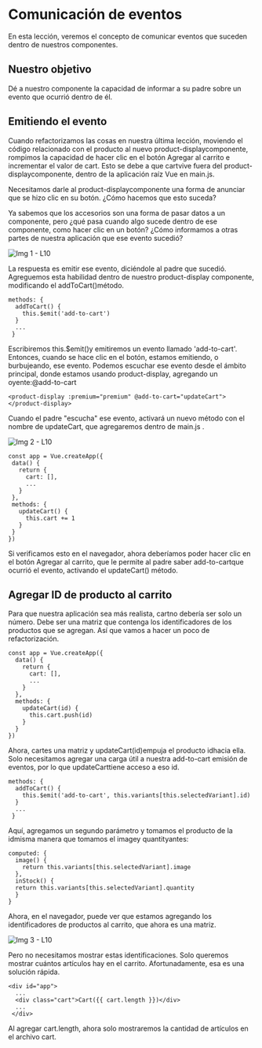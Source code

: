 # Comunicación de eventos

En esta lección, veremos el concepto de comunicar eventos que suceden dentro de nuestros componentes.


## Nuestro objetivo

Dé a nuestro componente la capacidad de informar a su padre sobre un evento que ocurrió dentro de él.

## Emitiendo el evento

Cuando refactorizamos las cosas en nuestra última lección, moviendo el código relacionado con el producto al nuevo product-displaycomponente, rompimos la capacidad de hacer clic en el botón Agregar al carrito e incrementar el valor de cart. Esto se debe a que cartvive fuera del product-displaycomponente, dentro de la aplicación raíz Vue en main.js.

Necesitamos darle al product-displaycomponente una forma de anunciar que se hizo clic en su botón. ¿Cómo hacemos que esto suceda?

Ya sabemos que los accesorios son una forma de pasar datos a un componente, pero ¿qué pasa cuando algo sucede dentro de ese componente, como hacer clic en un botón? ¿Cómo informamos a otras partes de nuestra aplicación que ese evento sucedió?

 ![Img 1 - L10](https://firebasestorage.googleapis.com/v0/b/vue-mastery.appspot.com/o/flamelink%2Fmedia%2F1.opt.1596581676271.jpg?alt=media&token=de6233b2-3eb2-4f2f-b338-d38528e6a00c)

 La respuesta es emitir ese evento, diciéndole al padre que sucedió. Agreguemos esta habilidad dentro de nuestro product-display componente, modificando el addToCart()método.

````
methods: {
  addToCart() {
    this.$emit('add-to-cart')
  }
  ...
 }
 ````

Escribiremos this.$emit()y emitiremos un evento llamado 'add-to-cart'. Entonces, cuando se hace clic en el botón, estamos emitiendo, o burbujeando, ese evento. Podemos escuchar ese evento desde el ámbito principal, donde estamos usando product-display, agregando un oyente:@add-to-cart

````
<product-display :premium="premium" @add-to-cart="updateCart"></product-display>
````

Cuando el padre "escucha" ese evento, activará un nuevo método con el nombre de updateCart, que agregaremos dentro de main.js .

 ![Img 2 - L10](https://firebasestorage.googleapis.com/v0/b/vue-mastery.appspot.com/o/flamelink%2Fmedia%2F2.opt.1596581676272.jpg?alt=media&token=782f1432-e1d1-4f92-b0af-a9926b38af0c)

 ````
const app = Vue.createApp({
  data() {
    return {
      cart: [],
      ...
    }
  },
  methods: {
    updateCart() {
      this.cart += 1
    }
  }
})
````

Si verificamos esto en el navegador, ahora deberíamos poder hacer clic en el botón Agregar al carrito, que le permite al padre saber add-to-cartque ocurrió el evento, activando el updateCart() método.

## Agregar ID de producto al carrito

Para que nuestra aplicación sea más realista, cartno debería ser solo un número. Debe ser una matriz que contenga los identificadores de los productos que se agregan. Así que vamos a hacer un poco de refactorización.

````
const app = Vue.createApp({
  data() {
    return {
      cart: [],
      ...
    }
  },
  methods: {
    updateCart(id) {
      this.cart.push(id)
    }
  }
})
````

Ahora, cartes una matriz y updateCart(id)empuja el producto idhacia ella. Solo necesitamos agregar una carga útil a nuestra add-to-cart emisión de eventos, por lo que updateCarttiene acceso a eso id.

````
methods: {
  addToCart() {
    this.$emit('add-to-cart', this.variants[this.selectedVariant].id)
  }
  ...
 }
 ````

Aquí, agregamos un segundo parámetro y tomamos el producto de la idmisma manera que tomamos el imagey quantityantes:

````
computed: {
  image() {
    return this.variants[this.selectedVariant].image
  },
  inStock() {
  return this.variants[this.selectedVariant].quantity
  }
}
````

Ahora, en el navegador, puede ver que estamos agregando los identificadores de productos al carrito, que ahora es una matriz.

![Img 3 - L10](https://firebasestorage.googleapis.com/v0/b/vue-mastery.appspot.com/o/flamelink%2Fmedia%2F3.opt.1596581709801.jpg?alt=media&token=d95212a0-c5a6-4e3f-8ff6-e6b279222eb7)


Pero no necesitamos mostrar estas identificaciones. Solo queremos mostrar cuántos artículos hay en el carrito. Afortunadamente, esa es una solución rápida.

````
<div id="app">
  ...
  <div class="cart">Cart({{ cart.length }})</div>
  ...
 </div>
 ````

Al agregar cart.length, ahora solo mostraremos la cantidad de artículos en el archivo cart.

